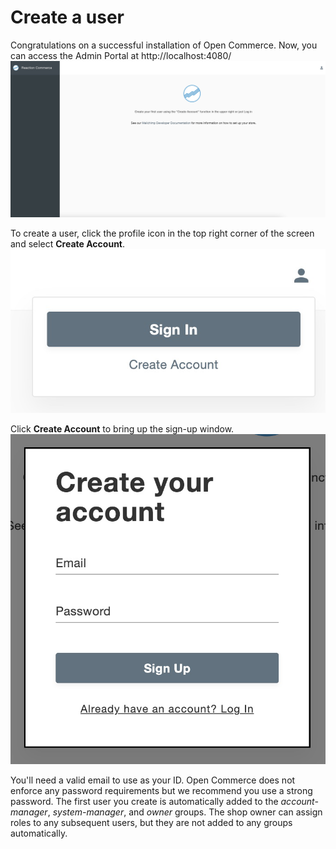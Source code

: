 # Create a user

Congratulations on a successful installation of Open Commerce. Now, you can access the Admin Portal at http://localhost:4080/
![Admin](_assets/01-admin-clean.png)

To create a user, click the profile icon in the top right corner of the screen and select **Create Account**.
![Admin sign in/ sign up](_assets/01-admin-signin-create.png)

Click **Create Account** to bring up the sign-up window.
![Admin sign up](_assets/01-admin-sign-up.png)

You'll need a valid email to use as your ID. Open Commerce does not enforce any password requirements but we recommend you use a strong password. The first user you create is automatically added to the *account-manager*, *system-manager*, and *owner* groups. The shop owner can assign roles to any subsequent users, but they are not added to any groups automatically.